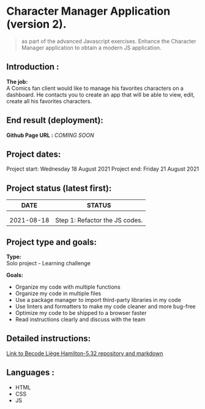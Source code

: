 # Character Manager Application (version 2).
> as part of the advanced Javascript exercises.
> Enhance the Character Manager application to obtain a modern JS application.

## Introduction :
**The job:**<br>
A Comics fan client would like to manage his favorites characters on a dashboard. He contacts you to create an app that will be able to view, edit, create all his favorites characters.

## End result (deployment):
**Github Page URL :**
*COMING SOON*

## Project dates:
Project start: Wednesday 18 August 2021
Project end: Friday 21 August 2021

## Project status (latest first):
|DATE|STATUS|
|----|------|
| | |
| | |
|2021-08-18| Step 1: Refactor the JS codes.|

## Project type and goals:
**Type:** <br>
Solo project - Learning challenge<br>

**Goals:**<br>
+ Organize my code with multiple functions
+ Organize my code in multiple files
+ Use a package manager to import third-party libraries in my code
+ Use linters and formatters to make my code cleaner and more bug-free
+ Optimize my code to be shipped to a browser faster
+ Read instructions clearly and discuss with the team<br>


## Detailed instructions: 
[Link to Becode Liège Hamilton-5.32 repository and markdown](https://github.com/becodeorg/LIE-Hamilton-5.32/tree/master/01-main-course/02-the-hills/03-anatomy-of-a-modern-javascript-application)

## Languages :
+ HTML
+ CSS
+ JS

